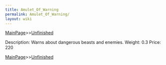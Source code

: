 ```yaml
---
title: Amulet_Of_Warning
permalink: Amulet_Of_Warning/
layout: wiki
---
```


[MainPage](/keeperrl_wiki/ "wikilink")>>[Unfinished](/keeperrl_wiki/Unfinished "wikilink")

 Description: Warns about dangerous beasts and enemies.
 Weight: 0.3
 Price: 220

[MainPage](/keeperrl_wiki/ "wikilink")>>[Unfinished](/keeperrl_wiki/Unfinished "wikilink")

